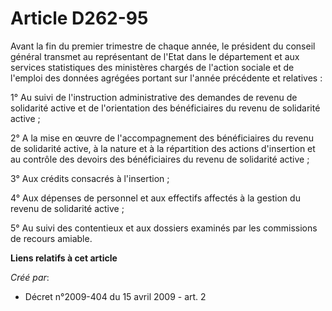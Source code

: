 # Article D262-95

Avant la fin du premier trimestre de chaque année, le président du conseil général transmet au représentant de l'Etat dans le
département et aux services statistiques des ministères chargés de l'action sociale et de l'emploi des données agrégées
portant sur l'année précédente et relatives : 

1° Au suivi de l'instruction administrative des demandes de revenu de solidarité active et de l'orientation des bénéficiaires
du revenu de solidarité active ; 

2° A la mise en œuvre de l'accompagnement des bénéficiaires du revenu de solidarité active, à la nature et à la répartition
des actions d'insertion et au contrôle des devoirs des bénéficiaires du revenu de solidarité active ; 

3° Aux crédits consacrés à l'insertion ; 

4° Aux dépenses de personnel et aux effectifs affectés à la gestion du revenu de solidarité active ; 

5° Au suivi des contentieux et aux dossiers examinés par les commissions de recours amiable.

**Liens relatifs à cet article**

_Créé par_:

  - Décret n°2009-404 du 15 avril 2009 - art. 2
